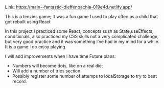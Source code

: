 Link: https://main--fantastic-dieffenbachia-019e4d.netlify.app/

This is a tenzies game;
It was a fun game I used to play often as a child that got rebuilt
using React

In this project I practiced some React, 
concepts sush as State,useEffects, conditionals, also practiced my CSS skills
not a very complicated challenge, but very good practice and it was something
I've had in my mind for a while. It is a game I do enjoy playing. 

I will add improvements when I have time
Future plans: 
- Numbers will become dots, like on a real die;
- Will add a number of tries section
- Possibly register some number of attemps to localStorage to try to beat record. 

  
 
